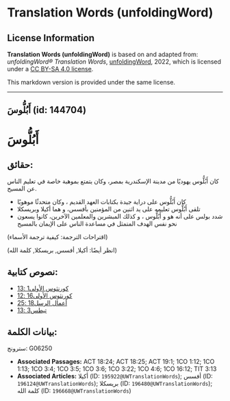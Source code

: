 # Translation Words (unfoldingWord)

## License Information

**Translation Words (unfoldingWord)** is based on and adapted from: _unfoldingWord® Translation Words_, [unfoldingWord](https://unfoldingword.org/utw), 2022, which is licensed under a [CC BY-SA 4.0 license](https://creativecommons.org/licenses/by-sa/4.0/legalcode.en).

This markdown version is provided under the same license.



--------------------------------

## أَبُلُّوسَ (id: 144704)

أَبُلُّوسَ
==========

حقائق:
------

كان أَبُلُّوس يهوديًا من مدينة الإسكندرية بمصر، وكان يتمتع بموهبة خاصة في تعليم الناس عن المسيح.

* كان أَبُلُّوس على دراية جيدة بكتابات العهد القديم ، وكان متحدثًا موهوبًا
* تلقى أَبُلُّوس تعليمه على يد اثنين من المؤمنين بأفسس، و هما أكيلا وبريسكلا
* شدد بولس على أنه هو و أَبُلُّوس ، و كذلك المبشرين والمعلمين الآخرين، كانوا يسعون نحو نفس الهدف المتمثل في مساعدة الناس على الإيمان بالمسيح

(اقتراحات الترجمة: كيفية ترجمة الأسماء)

(انظر أيضًا: أكيلا, أفسس, بريسكلا, كلمة الله)

نصوص كتابية:
------------

* [كورنثوس الأولى1 :13](https://ref.ly/1Cor1:13)
* [كورنثوس الأولى16 :12](https://ref.ly/1Cor16:12)
* [أعمال الرسل18 :25](https://ref.ly/Acts18:25)
* [تيطس3 :13](https://ref.ly/Titus3:13)

بيانات الكلمة:
--------------

سترونج: G06250

* **Associated Passages:** ACT 18:24; ACT 18:25; ACT 19:1; 1CO 1:12; 1CO 1:13; 1CO 3:4; 1CO 3:5; 1CO 3:6; 1CO 3:22; 1CO 4:6; 1CO 16:12; TIT 3:13
* **Associated Articles:** أكيلا (ID: `195922@UWTranslationWords`); أفسس (ID: `196124@UWTranslationWords`); بريسكلا (ID: `196480@UWTranslationWords`); كلمة الله (ID: `196668@UWTranslationWords`)

